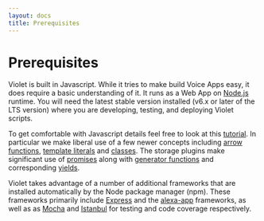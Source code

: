 ```yaml
---
layout: docs
title: Prerequisites
---
```

# Prerequisites

Violet is built in Javascript. While it tries to make build Voice Apps easy, it does require a basic understanding of it. It runs as a Web App on [Node.js](https://nodejs.org/) runtime. You will need the latest stable version installed (v6.x or later of the LTS version) where you are developing, testing, and deploying Violet scripts.

To get comfortable with Javascript details feel free to look at this [tutorial](https://developer.mozilla.org/en-US/docs/Web/JavaScript/A_re-introduction_to_JavaScript). In particular we make liberal use of a few newer concepts including
[arrow functions](https://developer.mozilla.org/en-US/docs/Web/JavaScript/Reference/Functions/Arrow_functions),
[template literals](https://developer.mozilla.org/en-US/docs/Web/JavaScript/Reference/Template_literals) and
[classes](https://developer.mozilla.org/en-US/docs/Web/JavaScript/Reference/Classes).
The storage plugins make significant use of
[promises](https://developer.mozilla.org/en-US/docs/Web/JavaScript/Reference/Global_Objects/Promise) along with
[generator functions](https://developer.mozilla.org/en-US/docs/Web/JavaScript/Reference/Operators/function*) and corresponding
[yields](https://developer.mozilla.org/en-US/docs/Web/JavaScript/Reference/Operators/yield).


Violet takes advantage of a number of additional frameworks that are installed automatically by the Node package manager (npm). These frameworks primarily include [Express](https://expressjs.com/) and the [alexa-app](https://github.com/alexa-js/alexa-app) frameworks, as well as as [Mocha](https://mochajs.org/) and [Istanbul](https://github.com/gotwarlost/istanbul) for testing and code coverage respectively.
